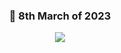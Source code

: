 <div align='center' >

### 🌷 8th March of 2023

![](https://media.tenor.com/gIkUdWaNZCMAAAAd/anime.gif)
</div>


 
